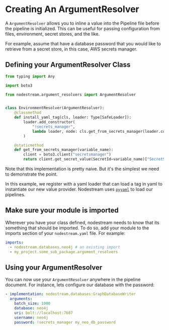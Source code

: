 # Creating An ArgumentResolver

A `ArgumentResolver` allows you to inline a value into the Pipeline file before the pipeline is initialized. This can be
useful for passing configuration from files, environment, secret stores, and the like.

For example, assume that have a database password that you would like to retrieve from a secret store, in this case,
AWS secrets manager.

## Defining your ArgumentResolver Class

```python
from typing import Any

import boto3

from nodestream.argument_resolvers import ArgumentResolver


class EnvironmentResolver(ArgumentResolver):
    @classmethod
    def install_yaml_tag(cls, loader: Type[SafeLoader]):
        loader.add_constructor(
            "!secrets_manager",
            lambda loader, node: cls.get_from_secrets_manager(loader.construct_scalar(node)),
        )

    @staticmethod
    def get_from_secrets_manager(variable_name):
        client = boto3.client("secretsmanager")
        return client.get_secret_value(SecretId=variable_name)["SecretString"]

```

Note that this implementation is pretty naive. But it's the simplest we need to demonstrate the point.

In this example, we register with a yaml loader that can load a tag in
yaml to instantiate our new value provider. Nodestream uses [`pyyaml`](https://pyyaml.org/) to load our pipelines.

## Make sure your module is imported

Wherever you have your class defined, nodestream needs to know that its something that should be imported. To do
so, add your module to the imports section of your `nodestream.yaml` file. For example:

```yaml
imports:
  - nodestream.databases.neo4j # an existing import
  - my_project.some_sub_package.argument_resolvers
```

## Using your ArgumentResolver

You can now use your `ArgumentResolver` anywhere in the pipeline document. For instance, lets configure our database
with the password:

```yaml
- implementation: nodestream.databases:GraphDatabaseWriter
  arguments:
    batch_size: 1000
    database: neo4j
    uri: bolt://localhost:7687
    username: neo4j
    password: !secrets_manager my_neo_db_password
```
